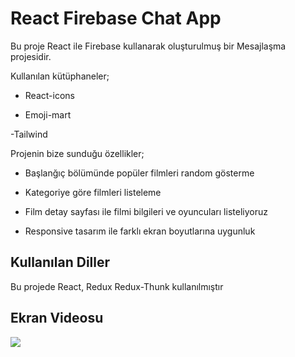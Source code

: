 <h1>React Firebase Chat App</h1>

Bu proje React ile Firebase kullanarak oluşturulmuş bir Mesajlaşma projesidir.

Kullanılan kütüphaneler;

- React-icons

- Emoji-mart

-Tailwind

Projenin bize sunduğu özellikler;

- Başlanğıç bölümünde popüler filmleri random gösterme

- Kategoriye göre filmleri listeleme

- Film detay sayfası ile filmi bilgileri ve oyuncuları listeliyoruz

- Responsive tasarım ile farklı ekran boyutlarına uygunluk

<h2>Kullanılan Diller</h2>

Bu projede React, Redux Redux-Thunk kullanılmıştır

<h2>Ekran Videosu</h2>

![](netflix.gif)
